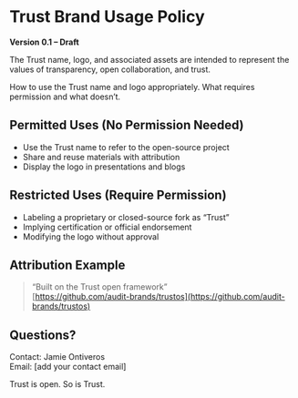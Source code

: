# Trust Brand Usage Policy

**Version 0.1 – Draft**

The Trust name, logo, and associated assets are intended to represent the values of transparency, open collaboration, and trust.

How to use the Trust name and logo appropriately. What requires permission and what doesn’t.

## Permitted Uses (No Permission Needed)

- Use the Trust name to refer to the open-source project
- Share and reuse materials with attribution
- Display the logo in presentations and blogs

## Restricted Uses (Require Permission)

- Labeling a proprietary or closed-source fork as “Trust”
- Implying certification or official endorsement
- Modifying the logo without approval

## Attribution Example

> “Built on the Trust open framework”  
> [https://github.com/audit-brands/trustos](https://github.com/audit-brands/trustos)

## Questions?

Contact: Jamie Ontiveros  
Email: [add your contact email]

Trust is open. So is Trust.
